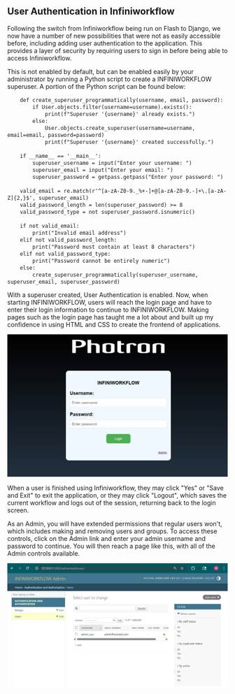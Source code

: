 ## User Authentication in Infiniworkflow

Following the switch from Infiniworkflow being run on Flash to Django, we now have a number of new possibilities that were not as easily accessible before, including adding user authentication to the application. This provides a layer of security by requiring users to sign in before being able to access Infiniworkflow.

This is not enabled by default, but can be enabled easily by your administrator by running a Python script to create a INFINIWORKFLOW superuser. A portion of the Python script can be found below:

```
    def create_superuser_programmatically(username, email, password):
	    if User.objects.filter(username=username).exists():
	        print(f"Superuser '{username}' already exists.")
	    else:
	        User.objects.create_superuser(username=username, email=email, password=password)
	        print(f"Superuser '{username}' created successfully.")

	if __name__ == '__main__':
	    superuser_username = input("Enter your username: ")
	    superuser_email = input("Enter your email: ")
	    superuser_password = getpass.getpass("Enter your password: ")

    valid_email = re.match(r'^[a-zA-Z0-9._%+-]+@[a-zA-Z0-9.-]+\.[a-zA-Z]{2,}$', superuser_email)
    valid_password_length = len(superuser_password) >= 8
    valid_password_type = not superuser_password.isnumeric()

    if not valid_email:
        print("Invalid email address")
    elif not valid_password_length:
        print("Password must contain at least 8 characters")
    elif not valid_password_type:
        print("Password cannot be entirely numeric")
    else:
        create_superuser_programmatically(superuser_username, superuser_email, superuser_password)
```
With a superuser created, User Authentication is enabled. Now, when starting INFINIWORKFLOW, users will reach the login page and have to enter their login information to continue to INFINIWORKFLOW. Making pages such as the login page has taught me a lot about and built up my confidence in using HTML and CSS to create the frontend of applications.

![Login Page](/assets/ui_user_login_page.jpg)

When a user is finished using Infiniworkflow, they may click "Yes" or "Save and Exit" to exit the application, or they may click "Logout", which saves the current workflow and logs out of the session, returning back to the login screen.

As an Admin, you will have extended permissions that regular users won't, which includes making and removing users and groups. To access these controls, click on the Admin link and enter your admin username and password to continue. You will then reach a page like this, with all of the Admin controls available.

![Admin Page](/assets/ui_user_admin_page.jpg)






